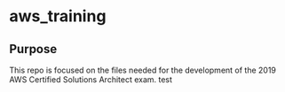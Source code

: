 # aws_training

## Purpose

This repo is focused on the files needed for the development of the 2019 AWS Certified Solutions Architect exam.
test